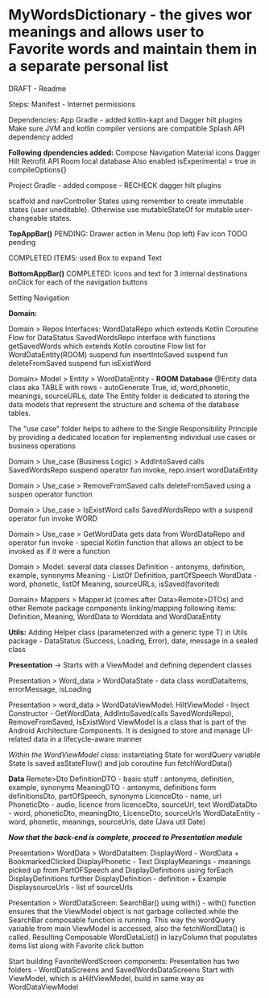 # MyWordsDictionary - the gives wor meanings and allows user to Favorite words and maintain them in a separate personal list

DRAFT - Readme

Steps: Manifest - Internet permissions

Dependencies: App Gradle - added kotlin-kapt and Dagger hilt plugins
Make sure JVM and kotlin compiler versions are compatible
Splash API dependency added

**Following dpendencies added:**
Compose Navigation
Material icons
Dagger Hilt
Retrofit API
Room local database
Also enabled  isExperimental = true in   compileOptions{}

Project Gradle - added compose - RECHECK
dagger hilt plugins

scaffold and navController States
using remember to create immutable states (user uneditable). Otherwise use mutableStateOf for mutable user-changeable states.

**TopAppBar()**
PENDING:
Drawer action in Menu (top left)
Fav icon TODO pending

COMPLETED ITEMS:
used Box to expand Text

**BottomAppBar()**
COMPLETED:
Icons and text for 3 internal destinations
onClick for each of the navigation buttons

Setting Navigation

**Domain:**

Domain > Repos Interfaces:
WordDataRepo which extends Kotlin Coroutine Flow for DataStatus
SavedWordsRepo interface with functions
getSavedWords which extends Kotlin coroutine Flow list for WordDataEntity(ROOM)
suspend fun insertIntoSaved
suspend fun deleteFromSaved
suspend fun isExistWord


Domain> Model > Entity > WordDataEntity - **ROOM Database**
@Entity
data class aka TABLE with rows - autoGenerate True, id, word,phonetic, meanings, sourceURLs, date
The Entity folder is dedicated to storing the data models that represent the structure and schema of the database tables. 

The "use case" folder helps to adhere to the Single Responsibility Principle by providing a dedicated location for implementing individual use cases or business operations

Domain > Use_case (Business Logic) > AddIntoSaved
calls SavedWordsRepo
suspend operator fun invoke, repo.insert wordDataEntity


Domain > Use_case > RemoveFromSaved
calls deleteFromSaved using a suspen operator function


Domain > Use_case > IsExistWord
calls SavedWordsRepo with a suspend operator fun invoke WORD

Domain > Use_case > GetWordData
gets data from WordDataRepo
and operator fun invoke - special Kotlin function that allows an object to be invoked as if it were a function



Domain > Model: several data classes
Definition - antonyms, definition, example, synonyms
Meaning - ListOf Definition, partOfSpeech
WordData - word, phonetic, listOf Meaning, sourceURLs, isSaved(favorited)


Domain> Mappers > Mapper.kt  (comes after Data>Remote>DTOs) and other Remote package components
linking/mapping following items:
Definition, Meaning, WordData to Worddata and WordDataEntity



**Utils:**
Adding Helper class (parameterized with a generic type T) in Utils package - DataStatus (Success, Loading, Error), date, message in a sealed class


**Presentation** -> Starts with a ViewModel and defining dependent classes

Presentation > Word_data > WordDataState - data class wordDataItems, errorMessage, isLoading

Presentation > word_data > WordDataViewModel:
HiltViewModel - Inject Constructor - GetWordData, AddIntoSaved(calls SavedWordsRepo), RemoveFromSaved, IsExistWord
ViewModel is a class that is part of the Android Architecture Components. It is designed to store and manage UI-related data in a lifecycle-aware manner

_Within the WordViewModel class:_
instantiating State for wordQuery variable
State is saved asStateFlow()
and job coroutine
fun fetchWordData()



**Data**
Remote>Dto
DefinitionDTO - basic stuff : antonyms, definition, example, synonyms
MeaningDTO - antonyms, definitions form definitionsDto, partOfSpeech, synonyms
LicenceDto - name, url
PhoneticDto - audio, licence from licenceDto, sourceUrl, text
WordDataDto - word, phoneticDto, meaningDto, LicenceDto, sourceUrls
WordDataEntity - word, phonetic, meanings, sourceUrls, date (Java util Date)



**_Now that the back-end is complete, proceed to Presentation module_**

Presentation> WordData > WordDataItem:
DisplayWord - WordData + BookmarkedClicked
DisplayPhonetic - Text
DisplayMeanings - meanings picked up from PartOFSpeech and DisplayDefinitions using forEach
DisplayDefinitions further DisplayDefinition - definition + Example
DisplaysourceUrls - list of sourceUrls

Presentation > WordDataScreen:
SearchBar() using with() - with() function ensures that the ViewModel object is not garbage collected while the SearchBar composable function is running. This way the wordQuery variable from main ViewModel is accessed, also the fetchWordData() is called.
Resulting Composable WordDataList() in lazyColumn that populates items list along with Favorite click button

Start building FavoriteWordScreen components:
Presentation has two folders - WordDataScreens and SavedWordsDataScreens
Start with ViewModel, which is aHiltViewModel, build in same way as WordDataViewModel




